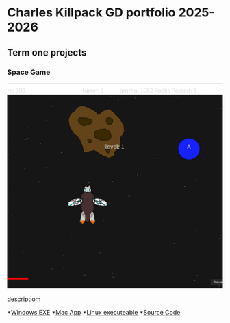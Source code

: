 # Charles Killpack GD portfolio 2025-2026 

## Term one projects

### Space Game

![SpaceGame](https://github.com/charles-K102/port-1b-/blob/main/images/spacegame.png?raw=true)

descriptiom

*[Windows EXE]()
*[Mac App](https://github.com/charles-K102/port-1b-/blob/main/src/Spacegame/macos-aarch64.zip)
*[Linux executeable]()
*[Source Code]()
